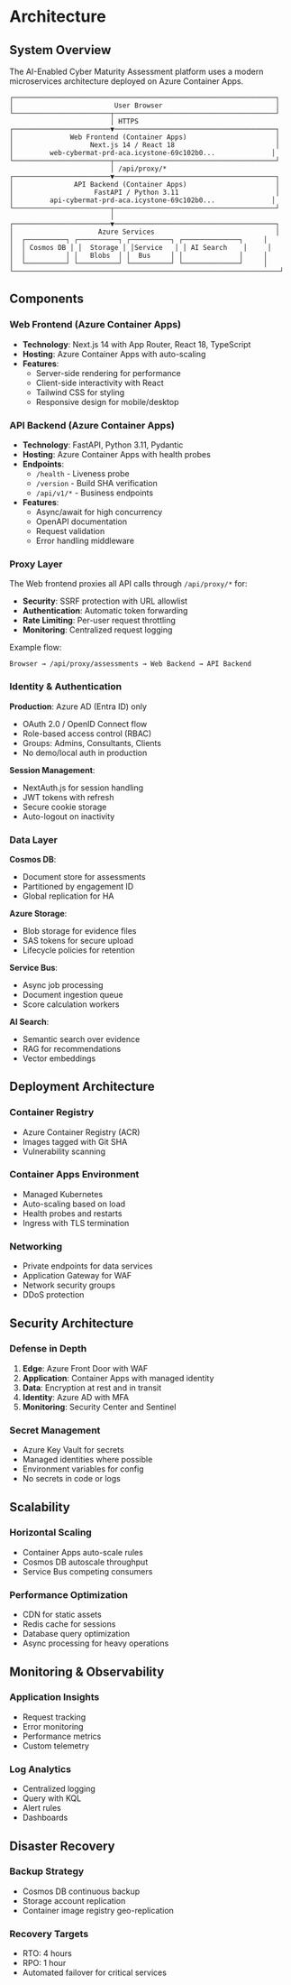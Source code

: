 # Architecture

## System Overview

The AI-Enabled Cyber Maturity Assessment platform uses a modern microservices architecture deployed on Azure Container Apps.

```
┌─────────────────────────────────────────────────────────────────┐
│                         User Browser                            │
└────────────────────────┬────────────────────────────────────────┘
                         │ HTTPS
┌────────────────────────▼────────────────────────────────────────┐
│              Web Frontend (Container Apps)                      │
│                   Next.js 14 / React 18                         │
│         web-cybermat-prd-aca.icystone-69c102b0...              │
└────────────────────────┬────────────────────────────────────────┘
                         │ /api/proxy/*
┌────────────────────────▼────────────────────────────────────────┐
│               API Backend (Container Apps)                      │
│                    FastAPI / Python 3.11                        │
│         api-cybermat-prd-aca.icystone-69c102b0...              │
└────────────────────────┬────────────────────────────────────────┘
                         │
┌────────────────────────▼────────────────────────────────────────┐
│                     Azure Services                              │
│  ┌──────────┐ ┌──────────┐ ┌──────────┐ ┌──────────────┐     │
│  │ Cosmos DB │ │  Storage │ │Service   │ │ AI Search    │     │
│  │          │ │   Blobs  │ │  Bus     │ │              │     │
│  └──────────┘ └──────────┘ └──────────┘ └──────────────┘     │
└──────────────────────────────────────────────────────────────────┘
```

## Components

### Web Frontend (Azure Container Apps)

- **Technology**: Next.js 14 with App Router, React 18, TypeScript
- **Hosting**: Azure Container Apps with auto-scaling
- **Features**:
  - Server-side rendering for performance
  - Client-side interactivity with React
  - Tailwind CSS for styling
  - Responsive design for mobile/desktop

### API Backend (Azure Container Apps)

- **Technology**: FastAPI, Python 3.11, Pydantic
- **Hosting**: Azure Container Apps with health probes
- **Endpoints**:
  - `/health` - Liveness probe
  - `/version` - Build SHA verification
  - `/api/v1/*` - Business endpoints
- **Features**:
  - Async/await for high concurrency
  - OpenAPI documentation
  - Request validation
  - Error handling middleware

### Proxy Layer

The Web frontend proxies all API calls through `/api/proxy/*` for:

- **Security**: SSRF protection with URL allowlist
- **Authentication**: Automatic token forwarding
- **Rate Limiting**: Per-user request throttling
- **Monitoring**: Centralized request logging

Example flow:
```
Browser → /api/proxy/assessments → Web Backend → API Backend
```

### Identity & Authentication

**Production**: Azure AD (Entra ID) only
- OAuth 2.0 / OpenID Connect flow
- Role-based access control (RBAC)
- Groups: Admins, Consultants, Clients
- No demo/local auth in production

**Session Management**:
- NextAuth.js for session handling
- JWT tokens with refresh
- Secure cookie storage
- Auto-logout on inactivity

### Data Layer

**Cosmos DB**:
- Document store for assessments
- Partitioned by engagement ID
- Global replication for HA

**Azure Storage**:
- Blob storage for evidence files
- SAS tokens for secure upload
- Lifecycle policies for retention

**Service Bus**:
- Async job processing
- Document ingestion queue
- Score calculation workers

**AI Search**:
- Semantic search over evidence
- RAG for recommendations
- Vector embeddings

## Deployment Architecture

### Container Registry
- Azure Container Registry (ACR)
- Images tagged with Git SHA
- Vulnerability scanning

### Container Apps Environment
- Managed Kubernetes
- Auto-scaling based on load
- Health probes and restarts
- Ingress with TLS termination

### Networking
- Private endpoints for data services
- Application Gateway for WAF
- Network security groups
- DDoS protection

## Security Architecture

### Defense in Depth
1. **Edge**: Azure Front Door with WAF
2. **Application**: Container Apps with managed identity
3. **Data**: Encryption at rest and in transit
4. **Identity**: Azure AD with MFA
5. **Monitoring**: Security Center and Sentinel

### Secret Management
- Azure Key Vault for secrets
- Managed identities where possible
- Environment variables for config
- No secrets in code or logs

## Scalability

### Horizontal Scaling
- Container Apps auto-scale rules
- Cosmos DB autoscale throughput
- Service Bus competing consumers

### Performance Optimization
- CDN for static assets
- Redis cache for sessions
- Database query optimization
- Async processing for heavy operations

## Monitoring & Observability

### Application Insights
- Request tracking
- Error monitoring
- Performance metrics
- Custom telemetry

### Log Analytics
- Centralized logging
- Query with KQL
- Alert rules
- Dashboards

## Disaster Recovery

### Backup Strategy
- Cosmos DB continuous backup
- Storage account replication
- Container image registry geo-replication

### Recovery Targets
- RTO: 4 hours
- RPO: 1 hour
- Automated failover for critical services